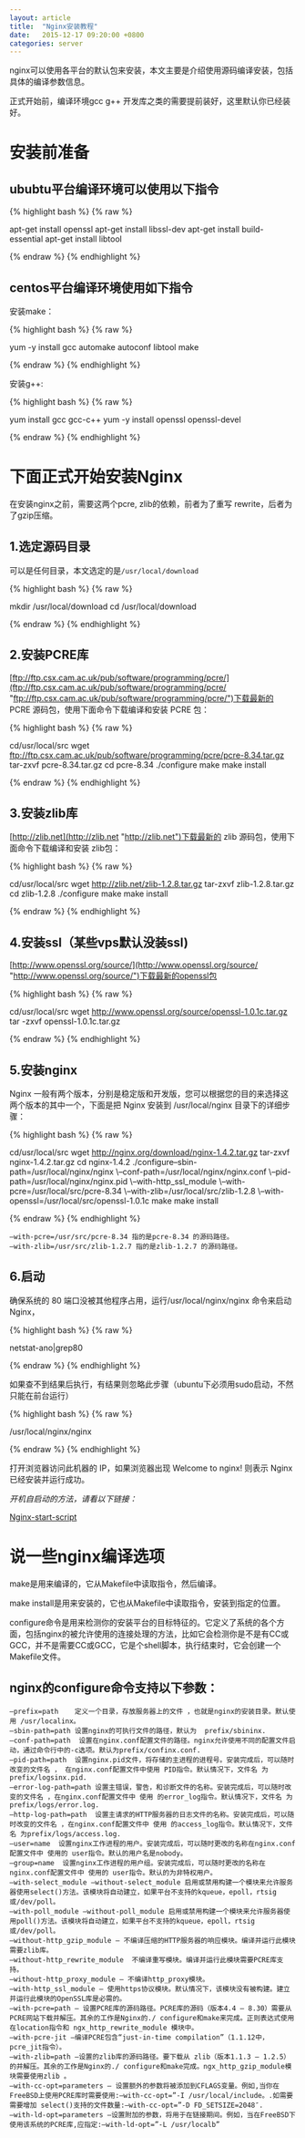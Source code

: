 ```yaml
---
layout: article
title:  "Nginx安装教程"
date:   2015-12-17 09:20:00 +0800
categories: server
---
```



nginx可以使用各平台的默认包来安装，本文主要是介绍使用源码编译安装，包括具体的编译参数信息。

正式开始前，编译环境gcc g++ 开发库之类的需要提前装好，这里默认你已经装好。

# 安装前准备 #

## ububtu平台编译环境可以使用以下指令 ##

{% highlight bash %}
{% raw %}

apt-get install openssl
apt-get install libssl-dev
apt-get install build-essential
apt-get install libtool

{% endraw %}
{% endhighlight %}

## centos平台编译环境使用如下指令 ##

安装make：

{% highlight bash %}
{% raw %}

yum -y install gcc automake autoconf libtool make

{% endraw %}
{% endhighlight %}

安装g++:

{% highlight bash %}
{% raw %}

yum install gcc gcc-c++
yum -y install openssl openssl-devel

{% endraw %}
{% endhighlight %}

# 下面正式开始安装Nginx #

在安装nginx之前，需要这两个pcre, zlib的依赖，前者为了重写
rewrite，后者为了gzip压缩。

## 1.选定源码目录 ##

可以是任何目录，本文选定的是`/usr/local/download`

{% highlight bash %}
{% raw %}

mkdir /usr/local/download
cd /usr/local/download

{% endraw %}
{% endhighlight %}

## 2.安装PCRE库 ##

[ftp://ftp.csx.cam.ac.uk/pub/software/programming/pcre/](ftp://ftp.csx.cam.ac.uk/pub/software/programming/pcre/ "ftp://ftp.csx.cam.ac.uk/pub/software/programming/pcre/")下载最新的 PCRE 源码包，使用下面命令下载编译和安装 PCRE 包：

{% highlight bash %}
{% raw %}

cd/usr/local/src
wget ftp://ftp.csx.cam.ac.uk/pub/software/programming/pcre/pcre-8.34.tar.gz
tar-zxvf pcre-8.34.tar.gz
cd pcre-8.34
./configure
make
make install

{% endraw %}
{% endhighlight %}

## 3.安装zlib库 ##

[http://zlib.net](http://zlib.net "http://zlib.net")下载最新的 zlib 源码包，使用下面命令下载编译和安装 zlib包：

{% highlight bash %}
{% raw %}

cd/usr/local/src
wget http://zlib.net/zlib-1.2.8.tar.gz
tar-zxvf zlib-1.2.8.tar.gz
cd zlib-1.2.8
./configure
make
make install

{% endraw %}
{% endhighlight %}

## 4.安装ssl（某些vps默认没装ssl) ##

[http://www.openssl.org/source/](http://www.openssl.org/source/ "http://www.openssl.org/source/")下载最新的openssl包

{% highlight bash %}
{% raw %}

cd/usr/local/src
wget http://www.openssl.org/source/openssl-1.0.1c.tar.gz
tar -zxvf openssl-1.0.1c.tar.gz

{% endraw %}
{% endhighlight %}

## 5.安装nginx ##

Nginx 一般有两个版本，分别是稳定版和开发版，您可以根据您的目的来选择这两个版本的其中一个，下面是把 Nginx 安装到 /usr/local/nginx 目录下的详细步骤：

{% highlight bash %}
{% raw %}

cd/usr/local/src
wget http://nginx.org/download/nginx-1.4.2.tar.gz
tar-zxvf nginx-1.4.2.tar.gz
cd nginx-1.4.2
./configure–sbin-path=/usr/local/nginx/nginx \–conf-path=/usr/local/nginx/nginx.conf \–pid-path=/usr/local/nginx/nginx.pid \–with-http_ssl_module \–with-pcre=/usr/local/src/pcre-8.34 \–with-zlib=/usr/local/src/zlib-1.2.8 \–with-openssl=/usr/local/src/openssl-1.0.1c
make
make install

{% endraw %}
{% endhighlight %}

	–with-pcre=/usr/src/pcre-8.34 指的是pcre-8.34 的源码路径。
	–with-zlib=/usr/src/zlib-1.2.7 指的是zlib-1.2.7 的源码路径。

## 6.启动 ##

确保系统的 80 端口没被其他程序占用，运行/usr/local/nginx/nginx 命令来启动 Nginx，

{% highlight bash %}
{% raw %}

netstat-ano|grep80

{% endraw %}
{% endhighlight %}

如果查不到结果后执行，有结果则忽略此步骤（ubuntu下必须用sudo启动，不然只能在前台运行）

{% highlight bash %}
{% raw %}

/usr/local/nginx/nginx

{% endraw %}
{% endhighlight %}

打开浏览器访问此机器的 IP，如果浏览器出现 Welcome to nginx! 则表示 Nginx 已经安装并运行成功。

*开机自启动的方法，请看以下链接：*

[Nginx-start-script](http://www.goywzl.com/server/nginx-start-script/ "Nginx-start-script")


# 说一些nginx编译选项 #

make是用来编译的，它从Makefile中读取指令，然后编译。

make install是用来安装的，它也从Makefile中读取指令，安装到指定的位置。

configure命令是用来检测你的安装平台的目标特征的。它定义了系统的各个方面，包括nginx的被允许使用的连接处理的方法，比如它会检测你是不是有CC或GCC，并不是需要CC或GCC，它是个shell脚本，执行结束时，它会创建一个Makefile文件。

## nginx的configure命令支持以下参数： ##

	–prefix=path    定义一个目录，存放服务器上的文件 ，也就是nginx的安装目录。默认使用 /usr/localinx。
	–sbin-path=path 设置nginx的可执行文件的路径，默认为  prefix/sbininx.
	–conf-path=path  设置在nginx.conf配置文件的路径。nginx允许使用不同的配置文件启动，通过命令行中的-c选项。默认为prefix/confinx.conf.
	–pid-path=path  设置nginx.pid文件，将存储的主进程的进程号。安装完成后，可以随时改变的文件名 ， 在nginx.conf配置文件中使用 PID指令。默认情况下，文件名 为prefix/logsinx.pid.
	–error-log-path=path 设置主错误，警告，和诊断文件的名称。安装完成后，可以随时改变的文件名 ，在nginx.conf配置文件中 使用 的error_log指令。默认情况下，文件名 为prefix/logs/error.log.
	–http-log-path=path  设置主请求的HTTP服务器的日志文件的名称。安装完成后，可以随时改变的文件名 ，在nginx.conf配置文件中 使用 的access_log指令。默认情况下，文件名 为prefix/logs/access.log.
	–user=name  设置nginx工作进程的用户。安装完成后，可以随时更改的名称在nginx.conf配置文件中 使用的 user指令。默认的用户名是nobody。
	–group=name  设置nginx工作进程的用户组。安装完成后，可以随时更改的名称在nginx.conf配置文件中 使用的 user指令。默认的为非特权用户。
	–with-select_module –without-select_module 启用或禁用构建一个模块来允许服务器使用select()方法。该模块将自动建立，如果平台不支持的kqueue，epoll，rtsig或/dev/poll。
	–with-poll_module –without-poll_module 启用或禁用构建一个模块来允许服务器使用poll()方法。该模块将自动建立，如果平台不支持的kqueue，epoll，rtsig或/dev/poll。
	–without-http_gzip_module — 不编译压缩的HTTP服务器的响应模块。编译并运行此模块需要zlib库。
	–without-http_rewrite_module  不编译重写模块。编译并运行此模块需要PCRE库支持。
	–without-http_proxy_module — 不编译http_proxy模块。
	–with-http_ssl_module — 使用https协议模块。默认情况下，该模块没有被构建。建立并运行此模块的OpenSSL库是必需的。
	–with-pcre=path — 设置PCRE库的源码路径。PCRE库的源码（版本4.4 – 8.30）需要从PCRE网站下载并解压。其余的工作是Nginx的./ configure和make来完成。正则表达式使用在location指令和 ngx_http_rewrite_module 模块中。
	–with-pcre-jit —编译PCRE包含“just-in-time compilation”（1.1.12中， pcre_jit指令）。
	–with-zlib=path —设置的zlib库的源码路径。要下载从 zlib（版本1.1.3 – 1.2.5）的并解压。其余的工作是Nginx的./ configure和make完成。ngx_http_gzip_module模块需要使用zlib 。
	–with-cc-opt=parameters — 设置额外的参数将被添加到CFLAGS变量。例如,当你在FreeBSD上使用PCRE库时需要使用:–with-cc-opt=”-I /usr/local/include。.如需要需要增加 select()支持的文件数量:–with-cc-opt=”-D FD_SETSIZE=2048″.
	–with-ld-opt=parameters —设置附加的参数，将用于在链接期间。例如，当在FreeBSD下使用该系统的PCRE库,应指定:–with-ld-opt=”-L /usr/localb”